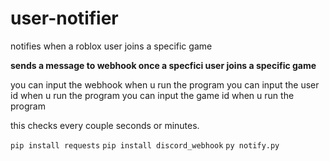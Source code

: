 # user-notifier
notifies when a roblox user joins a specific game

**sends a message to webhook once a specfici user joins a specific game**



you can input the webhook when u run the program
you can input the user id when u run the program
you can input the game id when u run the program


this checks every couple seconds or minutes.

```pip install requests```
```pip install discord_webhook```
```py notify.py```
